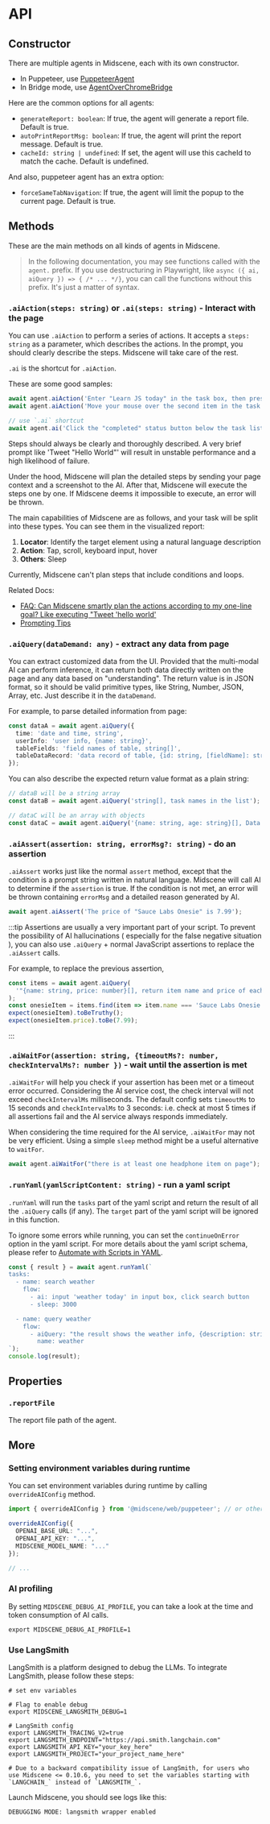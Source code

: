 # API

## Constructor

There are multiple agents in Midscene, each with its own constructor.

* In Puppeteer, use [PuppeteerAgent](./integrate-with-puppeteer)
* In Bridge mode, use [AgentOverChromeBridge](./bridge-mode-by-chrome-extension#constructor)

Here are the common options for all agents:

* `generateReport: boolean`: If true, the agent will generate a report file. Default is true.
* `autoPrintReportMsg: boolean`: If true, the agent will print the report message. Default is true.
* `cacheId: string | undefined`: If set, the agent will use this cacheId to match the cache. Default is undefined.

And also, puppeteer agent has an extra option:

* `forceSameTabNavigation`: If true, the agent will limit the popup to the current page. Default is true.

## Methods

These are the main methods on all kinds of agents in Midscene.

> In the following documentation, you may see functions called with the `agent.` prefix. If you use destructuring in Playwright, like `async ({ ai, aiQuery }) => { /* ... */}`, you can call the functions without this prefix. It's just a matter of syntax.

### `.aiAction(steps: string)` or `.ai(steps: string)` - Interact with the page

You can use `.aiAction` to perform a series of actions. It accepts a `steps: string` as a parameter, which describes the actions. In the prompt, you should clearly describe the steps. Midscene will take care of the rest.

`.ai` is the shortcut for `.aiAction`.

These are some good samples:

```typescript
await agent.aiAction('Enter "Learn JS today" in the task box, then press Enter to create');
await agent.aiAction('Move your mouse over the second item in the task list and click the Delete button to the right of the second task');

// use `.ai` shortcut
await agent.ai('Click the "completed" status button below the task list');
```

Steps should always be clearly and thoroughly described. A very brief prompt like 'Tweet "Hello World"' will result in unstable performance and a high likelihood of failure. 

Under the hood, Midscene will plan the detailed steps by sending your page context and a screenshot to the AI. After that, Midscene will execute the steps one by one. If Midscene deems it impossible to execute, an error will be thrown. 

The main capabilities of Midscene are as follows, and your task will be split into these types. You can see them in the visualized report:

1. **Locator**: Identify the target element using a natural language description
2. **Action**: Tap, scroll, keyboard input, hover
3. **Others**: Sleep

Currently, Midscene can't plan steps that include conditions and loops.

Related Docs:
* [FAQ: Can Midscene smartly plan the actions according to my one-line goal? Like executing "Tweet 'hello world'](./faq)
* [Prompting Tips](./prompting-tips)

### `.aiQuery(dataDemand: any)` - extract any data from page

You can extract customized data from the UI. Provided that the multi-modal AI can perform inference, it can return both data directly written on the page and any data based on "understanding". The return value is in JSON format, so it should be valid primitive types, like String, Number, JSON, Array, etc. Just describe it in the `dataDemand`.

For example, to parse detailed information from page:

```typescript
const dataA = await agent.aiQuery({
  time: 'date and time, string',
  userInfo: 'user info, {name: string}',
  tableFields: 'field names of table, string[]',
  tableDataRecord: 'data record of table, {id: string, [fieldName]: string}[]',
});
```

You can also describe the expected return value format as a plain string:

```typescript
// dataB will be a string array
const dataB = await agent.aiQuery('string[], task names in the list');

// dataC will be an array with objects
const dataC = await agent.aiQuery('{name: string, age: string}[], Data Record in the table');
```

### `.aiAssert(assertion: string, errorMsg?: string)` - do an assertion

`.aiAssert` works just like the normal `assert` method, except that the condition is a prompt string written in natural language. Midscene will call AI to determine if the `assertion` is true. If the condition is not met, an error will be thrown containing `errorMsg` and a detailed reason generated by AI.

```typescript
await agent.aiAssert('The price of "Sauce Labs Onesie" is 7.99');
```

:::tip
Assertions are usually a very important part of your script. To prevent the possibility of AI hallucinations ( especially for the false negative situation ), you can also use `.aiQuery` + normal JavaScript assertions to replace the `.aiAssert` calls.

For example, to replace the previous assertion,

```typescript
const items = await agent.aiQuery(
  '"{name: string, price: number}[], return item name and price of each item',
);
const onesieItem = items.find(item => item.name === 'Sauce Labs Onesie');
expect(onesieItem).toBeTruthy();
expect(onesieItem.price).toBe(7.99);
```
:::

### `.aiWaitFor(assertion: string, {timeoutMs?: number, checkIntervalMs?: number })` - wait until the assertion is met

`.aiWaitFor` will help you check if your assertion has been met or a timeout error occurred. Considering the AI service cost, the check interval will not exceed `checkIntervalMs` milliseconds. The default config sets `timeoutMs` to 15 seconds and `checkIntervalMs` to 3 seconds: i.e. check at most 5 times if all assertions fail and the AI service always responds immediately.

When considering the time required for the AI service, `.aiWaitFor` may not be very efficient. Using a simple `sleep` method might be a useful alternative to `waitFor`.

```typescript
await agent.aiWaitFor("there is at least one headphone item on page");
```

### `.runYaml(yamlScriptContent: string)` - run a yaml script

`.runYaml` will run the `tasks` part of the yaml script and return the result of all the `.aiQuery` calls (if any). The `target` part of the yaml script will be ignored in this function.

To ignore some errors while running, you can set the `continueOnError` option in the yaml script. For more details about the yaml script schema, please refer to [Automate with Scripts in YAML](./automate-with-scripts-in-yaml).

```typescript
const { result } = await agent.runYaml(`
tasks:
  - name: search weather
    flow:
      - ai: input 'weather today' in input box, click search button
      - sleep: 3000

  - name: query weather
    flow:
      - aiQuery: "the result shows the weather info, {description: string}"
        name: weather
`);
console.log(result);
```

## Properties

### `.reportFile`

The report file path of the agent.

## More

### Setting environment variables during runtime

You can set environment variables during runtime by calling `overrideAIConfig` method.

```typescript
import { overrideAIConfig } from '@midscene/web/puppeteer'; // or other agent

overrideAIConfig({
  OPENAI_BASE_URL: "...",
  OPENAI_API_KEY: "...",
  MIDSCENE_MODEL_NAME: "..."
});

// ...
```

### AI profiling

By setting `MIDSCENE_DEBUG_AI_PROFILE`, you can take a look at the time and token consumption of AI calls.

```shell
export MIDSCENE_DEBUG_AI_PROFILE=1
```

### Use LangSmith

LangSmith is a platform designed to debug the LLMs. To integrate LangSmith, please follow these steps:

```shell
# set env variables

# Flag to enable debug
export MIDSCENE_LANGSMITH_DEBUG=1 

# LangSmith config
export LANGSMITH_TRACING_V2=true
export LANGSMITH_ENDPOINT="https://api.smith.langchain.com"
export LANGSMITH_API_KEY="your_key_here"
export LANGSMITH_PROJECT="your_project_name_here"

# Due to a backward compatibility issue of LangSmith, for users who use Midscene <= 0.10.6, you need to set the variables starting with `LANGCHAIN_` instead of `LANGSMITH_`. 
```

Launch Midscene, you should see logs like this:

```log
DEBUGGING MODE: langsmith wrapper enabled
```
